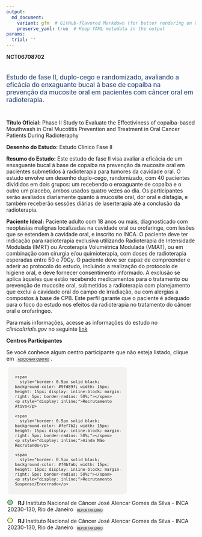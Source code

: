 ```yaml
---
output: 
  md_document:
    variant: gfm  # GitHub-flavored Markdown (for better rendering on GitHub)
    preserve_yaml: true  # Keep YAML metadata in the output
params:
  trial: ''
---
```


<script async src="https://scripts.simpleanalyticscdn.com/latest.js"></script>

**NCT06708702**

<div style="padding: 5px 5px 5px 0px; font-size: 1.20em; font-weight: 500; color: #2E4A7F; text-align: left; margin-bottom: 20px">

Estudo de fase II, duplo-cego e randomizado, avaliando a eficácia do
enxaguante bucal à base de copaíba na prevenção da mucosite oral em
pacientes com câncer oral em radioterapia.

</div>

**Título Oficial:** Phase II Study to Evaluate the Effectiviness of
copaíba-based Mouthwash in Oral Mucotitis Prevention and Treatment in
Oral Cancer Patients During Radioteraphy

**Desenho do Estudo:** Estudo Clinico Fase II

**Resumo do Estudo:** Este estudo de fase II visa avaliar a eficácia de
um enxaguante bucal à base de copaíba na prevenção da mucosite oral em
pacientes submetidos à radioterapia para tumores da cavidade oral. O
estudo envolve um desenho duplo-cego, randomizado, com 40 pacientes
divididos em dois grupos: um recebendo o enxaguante de copaíba e o outro
um placebo, ambos usados quatro vezes ao dia. Os participantes serão
avaliados diariamente quanto à mucosite oral, dor oral e disfagia, e
também receberão sessões diárias de laserterapia até a conclusão da
radioterapia.

**Paciente Ideal:** Paciente adulto com 18 anos ou mais, diagnosticado
com neoplasias malignas localizadas na cavidade oral ou orofaringe, com
lesões que se estendem à cavidade oral, e inscrito no INCA. O paciente
deve ter indicação para radioterapia exclusiva utilizando Radioterapia
de Intensidade Modulada (IMRT) ou Arcoterapia Volumétrica Modulada
(VMAT), ou em combinação com cirurgia e/ou quimioterapia, com doses de
radioterapia esperadas entre 50 e 70Gy. O paciente deve ser capaz de
compreender e aderir ao protocolo do estudo, incluindo a realização do
protocolo de higiene oral, e deve fornecer consentimento informado. A
exclusão se aplica àqueles que estão recebendo medicamentos para o
tratamento ou prevenção de mucosite oral, submetidos a radioterapia com
planejamento que exclui a cavidade oral do campo de irradiação, ou com
alergias a compostos à base de CPB. Este perfil garante que o paciente é
adequado para o foco do estudo nos efeitos da radioterapia no tratamento
do câncer oral e orofaríngeo.

Para mais informações, acesse as informações do estudo no
*clinicaltrials.gov* no seguinte
[link](https://clinicaltrials.gov/ct2/show/NCT06708702)

**Centros Participantes**

Se você conhece algum centro participante que não esteja listado, clique
em
<span style="color: #2E4A7F; margin-left: 2px; padding: 4px; background-color: #f3f2f1; border-radius: 8px; font-weight: 500; font-size: 0.6em"><a
href="https://cancertrialsbr.shinyapps.io/formsapp?study_nct_id=NCT06708702&amp;location_id=N%2FA&amp;location_full_name=N%2FA&amp;form_type=Adicionar%20Centro"
target="_blank">ADICIONAR CENTRO</a></span>.

<div style="margin-bottom: 8px; margin-left: 5px; padding: 8px; max-width: 300px; background-color: #f3f2f1; border-radius: 8px; font-size: 0.9em">

<div style="margin-left: 10px;">

    <span 
      style="border: 0.5px solid black; background-color: #9fd89f; width: 15px; height: 15px; display: inline-block; margin-right: 5px; border-radius: 50%;"></span>
    <p style="display: inline;">Recrutamento Ativo</p>

</div>

<div style="margin-left: 10px;">

    <span 
      style="border: 0.5px solid black; background-color: #fef7b2; width: 15px; height: 15px; display: inline-block; margin-right: 5px; border-radius: 50%;"></span>
    <p style="display: inline;">Ainda Não Recrutando</p>

</div>

<div style="margin-left: 10px;">

    <span 
      style="border: 0.5px solid black; background-color: #f4bfab; width: 15px; height: 15px; display: inline-block; margin-right: 5px; border-radius: 50%;"></span>
    <p style="display: inline;">Recrutamento Suspenso/Encerrado</p>

</div>

</div>

<div style="margin: 3px;">

<span style="border: 0.5px solid black; display: inline-block; width: 12px; height: 12px; border-radius: 50%; margin-right: 10px; padding-bottom: 0px; background-color: #9fd89f;"></span>
<b>RJ</b> Instituto Nacional de Câncer José Alencar Gomes da Silva -
INCA 20230-130, Rio de Janeiro
<span style="color: #2E4A7F; margin-left: 2px; padding: 4px; background-color: #f3f2f1; border-radius: 8px; font-weight: 500; font-size: 0.6em"><a
href="https://cancertrialsbr.shinyapps.io/formsapp?study_nct_id=NCT06708702&amp;location_id=INSTITUTONACIONALDECANCERBRAZILRIODEJANEIRORIODEJANEIRO20231050BRAZIL&amp;location_full_name=Instituto%20Nacional%20de%20C%C3%A2ncer%20Jos%C3%A9%20Alencar%20Gomes%20da%20Silva%20-%20INCA%2C%2020230-130%2C%20Rio%20de%20Janeiro&amp;form_type=Reportar%20Erro"
target="_blank">REPORTAR ERRO</a></span>

</div>

<div style="margin: 3px;">

<span style="border: 0.5px solid black; display: inline-block; width: 12px; height: 12px; border-radius: 50%; margin-right: 10px; padding-bottom: 0px; background-color: #fef7b2;"></span>
<b>RJ</b> Instituto Nacional de Câncer José Alencar Gomes da Silva -
INCA 20230-130, Rio de Janeiro
<span style="color: #2E4A7F; margin-left: 2px; padding: 4px; background-color: #f3f2f1; border-radius: 8px; font-weight: 500; font-size: 0.6em"><a
href="https://cancertrialsbr.shinyapps.io/formsapp?study_nct_id=NCT06708702&amp;location_id=INSTITUTONACIONALDECANCERRIODEJANEIRORIODEJANEIRO20231050BRAZIL&amp;location_full_name=Instituto%20Nacional%20de%20C%C3%A2ncer%20Jos%C3%A9%20Alencar%20Gomes%20da%20Silva%20-%20INCA%2C%2020230-130%2C%20Rio%20de%20Janeiro&amp;form_type=Reportar%20Erro"
target="_blank">REPORTAR ERRO</a></span>

</div>
